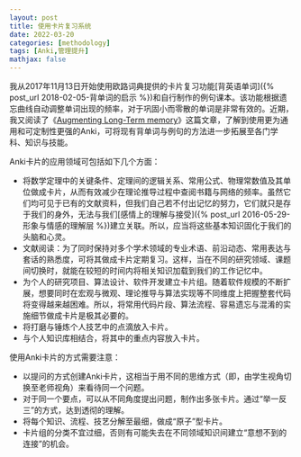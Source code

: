 ```yaml
---
layout: post
title: 使用卡片复习系统
date: 2022-03-20
categories: [methodology]
tags: [Anki,管理提升]
mathjax: false
---
```


我从2017年11月13日开始使用欧路词典提供的卡片复习功能[背英语单词]({% post_url 2018-02-05-背单词的启示 %})和自行制作的例句课本。该功能根据遗忘曲线自动调整单词出现的频率，对于巩固小而零散的单词是非常有效的。近期，我又阅读了《[Augmenting Long-Term memory](http://augmentingcognition.com/ltm.html)》这篇文章，了解到使用更为通用和可定制性更强的Anki，可将现有背单词与例句的方法进一步拓展至各门学科、知识与技能。

Anki卡片的应用领域可包括如下几个方面：

* 将数学定理中的关键条件、定理间的逻辑关系、常用公式、物理常数值及其单位做成卡片，从而有效减少在理论推导过程中查阅书籍与网络的频率。虽然它们均可见于已有的文献资料，但我们自己若不付出记忆的努力，它们就只是存于我们的身外，无法与我们[感情上的理解与接受]({% post_url 2016-05-29-形象与情感的理解层 %})建立关联。所以，应当将这些基本知识固化于我们的头脑和心灵。
* 文献阅读：为了同时保持对多个学术领域的专业术语、前沿动态、常用表达与套话的熟悉度，可将其做成卡片定期复习。这样，当在不同的研究领域、课题间切换时，就能在较短的时间内将相关知识加载到我们的工作记忆中。
* 为个人的研究项目、算法设计、软件开发建立卡片组。随着软件规模的不断扩展，想要同时在宏观与微观、理论推导与算法实现等不同维度上把握整套代码将变得越来越困难。所以，将常用代码片段、算法流程、容易遗忘与混淆的实施细节做成卡片是极其必要的。
* 将打磨与锤炼个人技艺中的点滴放入卡片。
* 与个人知识库相结合，将其中的重点内容放入卡片。

使用Anki卡片的方式需要注意：

* 以提问的方式创建Anki卡片，这相当于用不同的思维方式（即，由学生视角切换至老师视角）来看待同一个问题。 
* 对于同一个要点，可以从不同角度提出问题，制作出多张卡片。通过“举一反三”的方式，达到透彻的理解。
* 将每个知识、流程、技艺分解至最细，做成“原子”型卡片。
* 卡片组的分类不宜过细，否则有可能失去在不同领域知识间建立“意想不到的连接”的机会。
